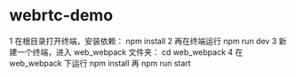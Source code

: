 # webrtc-demo

1 在根目录打开终端，安装依赖： npm install 
2 再在终端运行 npm run dev
3 新建一个终端，进入 web_webpack 文件夹： cd web_webpack 
4 在 web_webpack 下运行 npm install 再 npm run start
